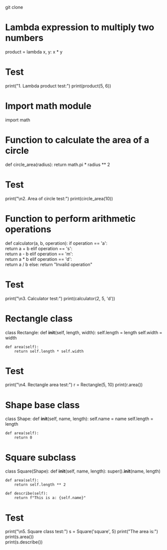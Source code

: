git clone <Exercise3>
# Lambda expression to multiply two numbers
product = lambda x, y: x * y

# Test
print("1. Lambda product test:")
print(product(5, 6))  


# Import math module
import math

# Function to calculate the area of a circle
def circle_area(radius):
    return math.pi * radius ** 2

# Test
print("\n2. Area of circle test:")
print(circle_area(10))  

# Function to perform arithmetic operations
def calculator(a, b, operation):
    if operation == 'a':  
        return a + b
    elif operation == 's':  
        return a - b
    elif operation == 'm':  
        return a * b
    elif operation == 'd':  
        return a / b
    else:
        return "Invalid operation"

# Test
print("\n3. Calculator test:")
print(calculator(2, 5, 'd'))  

# Rectangle class
class Rectangle:
    def __init__(self, length, width):
        self.length = length
        self.width = width

    def area(self):
        return self.length * self.width

# Test
print("\n4. Rectangle area test:")
r = Rectangle(5, 10)
print(r.area())  


# Shape base class
class Shape:
    def __init__(self, name, length):
        self.name = name
        self.length = length

    def area(self):
        return 0

# Square subclass
class Square(Shape):
    def __init__(self, name, length):
        super().__init__(name, length)

    def area(self):
        return self.length ** 2

    def describe(self):
        return f"This is a: {self.name}"

# Test
print("\n5. Square class test:")
s = Square('square', 5)
print("The area is:")
print(s.area())       
print(s.describe())   


